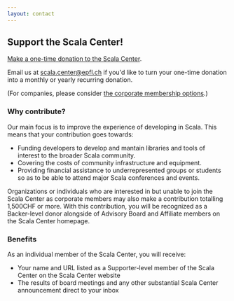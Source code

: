 ```yaml
---
layout: contact
---
```


## Support the Scala Center!

<a target="_blank" href="https://donate.stripe.com/fZefZYfMC5Y0cXS9AD">Make a one-time donation to the Scala Center</a>.

Email us at [scala.center@epfl.ch](mailto:scala.center@epfl.ch) if you'd like to turn your
one-time donation into a monthly or yearly recurring donation.

(For companies, please consider [the corporate membership options](./corporate-membership.html).)

### Why contribute?

Our main focus is to improve the experience of developing in Scala. This means
that your contribution goes towards:

- Funding developers to develop and mantain libraries and tools of interest to the broader Scala community.
- Covering the costs of community infrastructure and equipment.
- Providing financial assistance to underrepresented groups or students so as to be able to attend major Scala conferences and events.

Organizations or individuals who are interested in but unable to join the Scala
Center as corporate members may also make a contribution totalling 1,500CHF or
more. With this contribution, you will be recognized as a Backer-level donor
alongside of Advisory Board and Affiliate members on the Scala Center homepage.


### Benefits

As an individual member of the Scala Center, you will receive:

- Your name and URL listed as a Supporter-level member of the Scala Center on the Scala Center website
- The results of board meetings and any other substantial Scala Center announcement direct to your inbox
